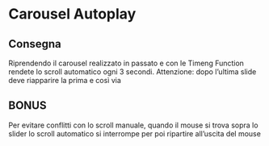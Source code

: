 Carousel Autoplay
===
## Consegna
Riprendendo il carousel realizzato in passato  e con le Timeng Function rendete lo scroll automatico ogni 3 secondi.
Attenzione: dopo l’ultima slide deve riapparire la prima e così via
## BONUS
Per evitare conflitti con lo scroll manuale, quando il mouse si trova sopra lo slider lo scroll automatico si interrompe per poi ripartire all’uscita del mouse

